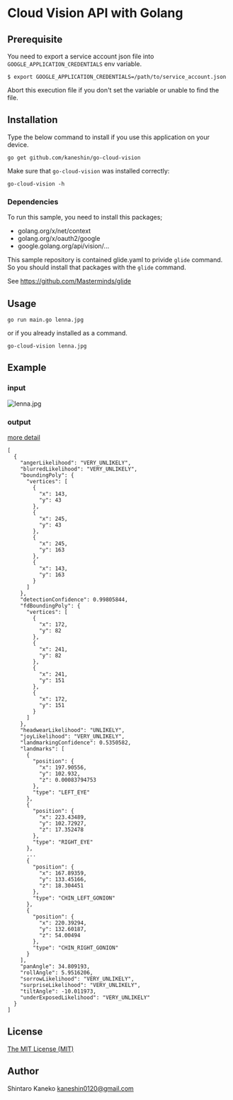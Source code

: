 # Cloud Vision API with Golang

## Prerequisite

You need to export a service account json file into `GOOGLE_APPLICATION_CREDENTIALS` env variable.

```
$ export GOOGLE_APPLICATION_CREDENTIALS=/path/to/service_account.json
```

Abort this execution file if you don't set the variable or unable to find the file.


## Installation

Type the below command to install if you use this application on your device.

```shell
go get github.com/kaneshin/go-cloud-vision
```

Make sure that `go-cloud-vision` was installed correctly:

```shell
go-cloud-vision -h
```

### Dependencies

To run this sample, you need to install this packages;

- golang.org/x/net/context
- golang.org/x/oauth2/google
- google.golang.org/api/vision/...

This sample repository is contained glide.yaml to privide `glide` command. So you should install that packages with the `glide` command.

See https://github.com/Masterminds/glide


## Usage

```shell
go run main.go lenna.jpg
```

or if you already installed as a command.

```shell
go-cloud-vision lenna.jpg
```

## Example

### input

![lenna.jpg](https://raw.githubusercontent.com/kaneshin/go-cloud-vision/master/lenna.jpg)

### output

[more detail](https://github.com/kaneshin/go-cloud-vision/blob/master/result.json)

```
[
  {
    "angerLikelihood": "VERY_UNLIKELY",
    "blurredLikelihood": "VERY_UNLIKELY",
    "boundingPoly": {
      "vertices": [
        {
          "x": 143,
          "y": 43
        },
        {
          "x": 245,
          "y": 43
        },
        {
          "x": 245,
          "y": 163
        },
        {
          "x": 143,
          "y": 163
        }
      ]
    },
    "detectionConfidence": 0.99805844,
    "fdBoundingPoly": {
      "vertices": [
        {
          "x": 172,
          "y": 82
        },
        {
          "x": 241,
          "y": 82
        },
        {
          "x": 241,
          "y": 151
        },
        {
          "x": 172,
          "y": 151
        }
      ]
    },
    "headwearLikelihood": "UNLIKELY",
    "joyLikelihood": "VERY_UNLIKELY",
    "landmarkingConfidence": 0.5350582,
    "landmarks": [
      {
        "position": {
          "x": 197.90556,
          "y": 102.932,
          "z": 0.00083794753
        },
        "type": "LEFT_EYE"
      },
      {
        "position": {
          "x": 223.43489,
          "y": 102.72927,
          "z": 17.352478
        },
        "type": "RIGHT_EYE"
      },
      ...
      {
        "position": {
          "x": 167.89359,
          "y": 133.45166,
          "z": 18.304451
        },
        "type": "CHIN_LEFT_GONION"
      },
      {
        "position": {
          "x": 220.39294,
          "y": 132.60187,
          "z": 54.00494
        },
        "type": "CHIN_RIGHT_GONION"
      }
    ],
    "panAngle": 34.809193,
    "rollAngle": 5.9516206,
    "sorrowLikelihood": "VERY_UNLIKELY",
    "surpriseLikelihood": "VERY_UNLIKELY",
    "tiltAngle": -10.011973,
    "underExposedLikelihood": "VERY_UNLIKELY"
  }
]
```


## License

[The MIT License (MIT)](http://kaneshin.mit-license.org/)


## Author

Shintaro Kaneko <kaneshin0120@gmail.com>
